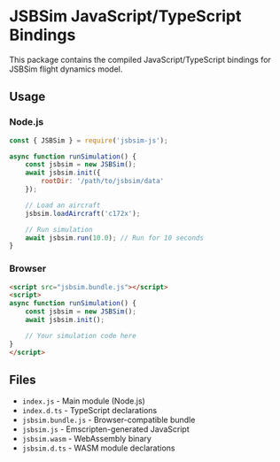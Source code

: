 # JSBSim JavaScript/TypeScript Bindings

This package contains the compiled JavaScript/TypeScript bindings for JSBSim flight dynamics model.

## Usage

### Node.js
```javascript
const { JSBSim } = require('jsbsim-js');

async function runSimulation() {
    const jsbsim = new JSBSim();
    await jsbsim.init({
        rootDir: '/path/to/jsbsim/data'
    });

    // Load an aircraft
    jsbsim.loadAircraft('c172x');

    // Run simulation
    await jsbsim.run(10.0); // Run for 10 seconds
}
```

### Browser
```html
<script src="jsbsim.bundle.js"></script>
<script>
async function runSimulation() {
    const jsbsim = new JSBSim();
    await jsbsim.init();

    // Your simulation code here
}
</script>
```

## Files

- `index.js` - Main module (Node.js)
- `index.d.ts` - TypeScript declarations
- `jsbsim.bundle.js` - Browser-compatible bundle
- `jsbsim.js` - Emscripten-generated JavaScript
- `jsbsim.wasm` - WebAssembly binary
- `jsbsim.d.ts` - WASM module declarations
